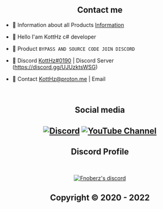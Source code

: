 <h2 align="center">Contact me</h2>


- 📌 Information about all Products [Information](https://github.com/Cloud-Official/Product)

- 👋 Hello I'am KottHz c# developer

- 🛒 Product `BYPASS AND SOURCE CODE JOIN DISCORD`

- 💬 Discord [KottHz#0190](https://discord.com/users/945260490332979251) | Discord Server (https://discord.gg/UJUzktsWSG)

- 📧 Contact KottHz@proton.me | Email


</pre><br>

<h2 align="center">Social media</h2>

<h2 align="center"</h2>

<a target="_blank" href="https://discord.com/users/943374631644045363"><img alt="Discord" src="https://img.shields.io/badge/UNFAIR | Project%21-%237289DA.svg?style=for-the-badge&logo=discord&logoColor=white"/></a>
[![YouTube Channel](https://img.shields.io/badge/-YouTube-%23282a36?style=for-the-badge&logoColor=ff0000&logo=YouTube)](https://www.youtube.com/channel/UCC6wL4tAR22RMF6gXPnGVbA)


<h2 align="center">Discord Profile</h2><br>
  <p align="center">
    <a href="https://discord.gg/MBTkVcJefp">
        <img title="Fnoberz server discord" alt="Fnoberz's discord" src="https://discord.c99.nl/widget/theme-4/943374631644045363.png"/>
    </a>
</p>

</p>

<h2 align="center"> Copyright © 2020 - 2022  
